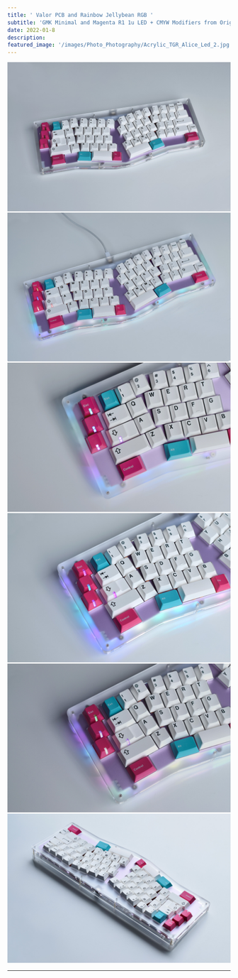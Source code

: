 ```yaml
---
title: ' Valor PCB and Rainbow Jellybean RGB '
subtitle: 'GMK Minimal and Magenta R1 1u LED + CMYW Modifiers from OriginativeCo.'
date: 2022-01-8
description: 
featured_image: '/images/Photo_Photography/Acrylic_TGR_Alice_Led_2.jpg'
---
```


<div class="gallery" data-columns="2">
    <img src="/images/Photo_Photography/Acrylic_TGR_Alice_Led_5.jpg">
    <img src="/images/Photo_Photography/Acrylic_TGR_Alice_Led.jpg">
</div>

<div class="gallery" data-columns="3">
    <img src="/images/Photo_Photography/Acrylic_TGR_Alice_Led_3.jpg">
    <img src="/images/Photo_Photography/Acrylic_TGR_Alice_Led_2.jpg">
    <img src="/images/Photo_Photography/Acrylic_TGR_Alice_Led_4.jpg">
</div>

<div class="gallery" data-columns="1">
    <img src="/images/Photo_Photography/Acrylic_TGR_Alice_Led_6.jpg">
</div>

---